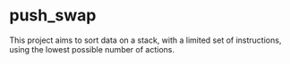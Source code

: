 # push_swap
This project aims to sort data on a stack, with a limited set of instructions, using the lowest possible number of actions.

